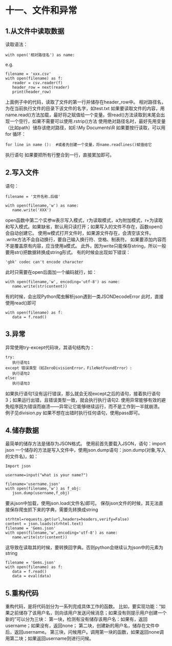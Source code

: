 # 十一、文件和异常
## 1.从文件中读取数据
读取语法：
 ```
with open('相对路径名') as name:
 ```
 e.g.
 ```
 filename = 'xxx.csv'
 with open(filename) as f:
 	reader = csv.reader(f)
	header_row = next(reader)
	print(header_row)
```
上面例子中的代码，读取了文件的第一行并储存在header_row中。
相对路径名，为在当前执行文件的目录下该文件的名字，如test.txt
如果要读取文件的内容，用 name.read()方法加载，最好将之赋值给一个变量。但read()方法读取到末尾会出现一个空行，如果不需要可以使用.rstrip()方法
使用绝对路径名时，最好先用变量（比如path）储存该绝对路径，如E:\My Documents\R
如果要按行读取，可以用for 循环： 
 ```
for line in name ():  #或者先创建一个变量，将name.readlines()赋值给它
 ```
执行语句
如果要把所有行整合到一行，直接累加即可。
## 2.写入文件
语句：
 ```
filename = '文件名称.后缀'

with open(filename,'w') as name:
	name.write('XXX')
 ```
open函数中第二个实参w表示写入模式，r为读取模式，a为附加模式，r+为读取和写入模式。如果缺省，默认用只读打开；如果写入的文件不存在，函数open()会自动创建它。
使用w模式打开文件时，如果源文件存在，会清空该文件。
.write方法不会自动换行，要自己输入换行符、空格、制表符。
如果要添加内容而不是覆盖原有内容，应当使用a模式。
此外，因为write只能保存string，所以一般要用str()把数据转换成string形式。
有的时候会出现如下错误：
```
'gbk' codec can't encode character
```
此时只需要在open后面加一个编码就行，如：
```
with open(filename,'w', encoding='utf-8') as name:
   name.write(str(content))
```
有的时候，会出现Python爬虫解析json遇到一类JSONDecodeError
此时，直接使用read()即可
```
with open(filename) as f:
   data = f.read()
```
## 3.异常
异常使用try-except代码块，其语句结构为：
 ```
try:
	执行语句1
except 错误类型（如ZeroDivisionError，FileNotFoundError）:
	执行语句2
else:
	执行语句3
 ```
如果执行语句1没有运行错误，那么就会无视except之后的语句，接着执行语句3；如果运行出错，且错误类型一致，就会执行执行语句2.
使用异常能够有效的避免程序因为错误而崩溃——异常让它能够继续运行，而不是工作到一半就崩溃。
例子见division.py
如果不想在出错时执行任何语句，使用pass即可。
## 4.储存数据
最简单的储存方法是储存为JSON格式。
使用前首先要载入JSON，语句：import json
一个储存的方法是写入文件中，使用json.dump语句：json.dump(对象,写入的文件名)，如：
 ```
Import json

username=input("what is your name?")

filename='username.json'
with open(filename,'w') as f_obj:
	json.dump(username,f_obj)
 ```
要从json中加载，使用json.load(文件名)即可。
保存json文件的时候，其无法直接保存爬虫抓下来的字典，需要先转换成string
```
strhtml=requests.get(url,headers=headers,verify=False) 
content = json.loads(strhtml.text)
filename = 'Gems.json'
with open(filename,'w',encoding='utf-8') as name:
   name.write(str(content))
```
这导致在读取其的时候，要转换回字典。否则python会继续认为json中的元素为string
```
filename = 'Gems.json'
with open(filename) as f:
   data = f.read()
   data = eval(data)
```
## 5.重构代码
重构代码，是将代码划分为一系列完成具体工作的函数。
比如，要实现功能：“如果之前储存了该用户名，则向该用户发送问候消息；如果没有则提示用户创建一个新的”可以分为三块：
第一块，检测有没有储存该用户名：如果有，返回username；如果没有，返回none；
第二块，创建新的用户名，储存在文件中后，返回username。
第三块，问候用户。调用第一块的函数，如果返回none调用第二块；如果返回username则进行问候。
